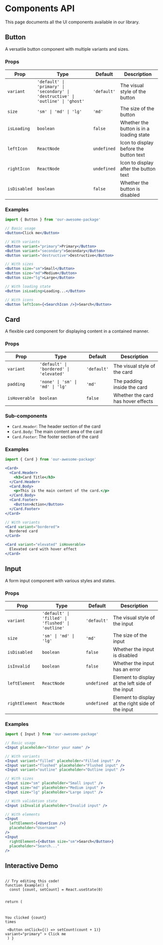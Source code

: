 
# Components API

This page documents all the UI components available in our library.

## Button

A versatile button component with multiple variants and sizes.

### Props

| Prop | Type | Default | Description |
|------|------|---------|-------------|
| `variant` | `'default' \| 'primary' \| 'secondary' \| 'destructive' \| 'outline' \| 'ghost'` | `'default'` | The visual style of the button |
| `size` | `'sm' \| 'md' \| 'lg'` | `'md'` | The size of the button |
| `isLoading` | `boolean` | `false` | Whether the button is in a loading state |
| `leftIcon` | `ReactNode` | `undefined` | Icon to display before the button text |
| `rightIcon` | `ReactNode` | `undefined` | Icon to display after the button text |
| `isDisabled` | `boolean` | `false` | Whether the button is disabled |

### Examples

```jsx
import { Button } from 'our-awesome-package'

// Basic usage
<Button>Click me</Button>

// With variants
<Button variant="primary">Primary</Button>
<Button variant="secondary">Secondary</Button>
<Button variant="destructive">Destructive</Button>

// With sizes
<Button size="sm">Small</Button>
<Button size="md">Medium</Button>
<Button size="lg">Large</Button>

// With loading state
<Button isLoading>Loading...</Button>

// With icons
<Button leftIcon={<SearchIcon />}>Search</Button>
```

## Card

A flexible card component for displaying content in a contained manner.

### Props

| Prop | Type | Default | Description |
|------|------|---------|-------------|
| `variant` | `'default' \| 'bordered' \| 'elevated'` | `'default'` | The visual style of the card |
| `padding` | `'none' \| 'sm' \| 'md' \| 'lg'` | `'md'` | The padding inside the card |
| `isHoverable` | `boolean` | `false` | Whether the card has hover effects |

### Sub-components

- `Card.Header`: The header section of the card
- `Card.Body`: The main content area of the card
- `Card.Footer`: The footer section of the card

### Examples

```jsx
import { Card } from 'our-awesome-package'

<Card>
  <Card.Header>
    <h3>Card Title</h3>
  </Card.Header>
  <Card.Body>
    <p>This is the main content of the card.</p>
  </Card.Body>
  <Card.Footer>
    <Button>Action</Button>
  </Card.Footer>
</Card>

// With variants
<Card variant="bordered">
  Bordered card
</Card>

<Card variant="elevated" isHoverable>
  Elevated card with hover effect
</Card>
```

## Input

A form input component with various styles and states.

### Props

| Prop | Type | Default | Description |
|------|------|---------|-------------|
| `variant` | `'default' \| 'filled' \| 'flushed' \| 'outline'` | `'default'` | The visual style of the input |
| `size` | `'sm' \| 'md' \| 'lg'` | `'md'` | The size of the input |
| `isDisabled` | `boolean` | `false` | Whether the input is disabled |
| `isInvalid` | `boolean` | `false` | Whether the input has an error |
| `leftElement` | `ReactNode` | `undefined` | Element to display at the left side of the input |
| `rightElement` | `ReactNode` | `undefined` | Element to display at the right side of the input |

### Examples

```jsx
import { Input } from 'our-awesome-package'

// Basic usage
<Input placeholder="Enter your name" />

// With variants
<Input variant="filled" placeholder="Filled input" />
<Input variant="flushed" placeholder="Flushed input" />
<Input variant="outline" placeholder="Outline input" />

// With sizes
<Input size="sm" placeholder="Small input" />
<Input size="md" placeholder="Medium input" />
<Input size="lg" placeholder="Large input" />

// With validation state
<Input isInvalid placeholder="Invalid input" />

// With elements
<Input 
  leftElement={<UserIcon />} 
  placeholder="Username" 
/>
<Input 
  rightElement={<Button size="sm">Search</Button>} 
  placeholder="Search..." 
/>
```

## Interactive Demo

<div class="language-jsx">
<pre><code>
// Try editing this code!
function Example() {
  const [count, setCount] = React.useState(0)
  
  return (
    <div className="example-container">
      <p>You clicked {count} times</p>
      <Button 
        onClick={() => setCount(count + 1)}
        variant="primary"
      >
        Click me
      </Button>
    </div>
  )
}
</code></pre>
</div>

<script>
// This will be processed by VitePress to create an interactive example
</script>
